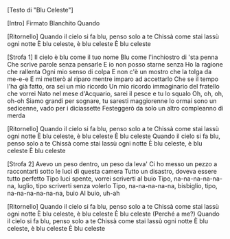 [Testo di "Blu Celeste"]

[Intro]
Firmato Blanchito
Quando

[Ritornello]
Quando il cielo si fa blu, penso solo a te
Chissà come stai lassù ogni notte
È blu celeste, è blu celeste
È blu celeste

[Strofa 1]
Il cielo è blu come il tuo nome
Blu come l'inchiostro di 'sta penna
Che scrive parole senza pensarle
E io non posso starne senza
Ho la ragione che rallenta
Ogni mio senso di colpa
E non c'è un mostro che la tolga da me-e-e
E mi metterò al riparo mentre imparo ad accettarlo
Che se il tеmpo l'ha già fatto, ora sei un mio ricordo
Un mio ricordo immaginario del fratello chе vorrei
Nato nel mese d'Acquario, sarei il pesce e tu lo squalo
Oh, oh, oh, oh-oh
Siamo grandi per sognare, tu saresti maggiorenne
Io ormai sono un sedicenne, vado per i diciassette
Festeggerò da solo un altro compleanno di merda

[Ritornello]
Quando il cielo si fa blu, penso solo a te
Chissà come stai lassù ogni notte
È blu celeste, è blu celeste
È blu celeste
Quando il cielo si fa blu, penso solo a te
Chissà come stai lassù ogni notte
È blu celeste, è blu celeste
È blu celeste

[Strofa 2]
Avevo un peso dentro, un peso da leva'
Ci ho messo un pezzo a raccontarti sotto le luci di questa camera
Tutto un disastro, doveva essere tutto perfetto
Tipo luci spente, vorrei scriverti al buio
Tipo, na-na-na-na-na-na, luglio, tipo scriverti senza volerlo
Tipo, na-na-na-na-na, bisbiglio, tipo, na-na-na-na-na-na, buio
Al buio, uh-ah

[Ritornello]
Quando il cielo si fa blu, penso solo a te
Chissà come stai lassù ogni notte
È blu celeste, è blu celeste
È blu celeste (Perché a me?)
Quando il cielo si fa blu, penso solo a te
Chissà come stai lassù ogni notte
È blu celeste, è blu celeste
È blu celeste
